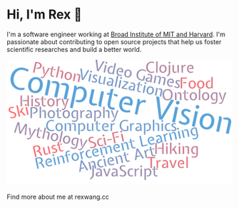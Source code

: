 # Hi, I'm Rex 👋

I'm a software engineer working at [Broad Institute of MIT and Harvard](https://www.broadinstitute.org/). I'm passionate about contributing to open source projects that help us foster scientific researches and build a better world.

<img src="https://raw.githubusercontent.com/rexwangcc/rexwangcc/master/myself.png" alt="Rex!">

Find more about me at rexwang.cc
